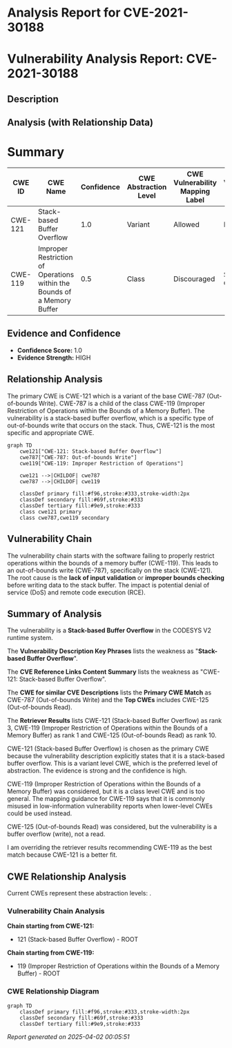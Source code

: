 # Analysis Report for CVE-2021-30188

# Vulnerability Analysis Report: CVE-2021-30188

## Description



## Analysis (with Relationship Data)

# Summary
| CWE ID | CWE Name | Confidence | CWE Abstraction Level | CWE Vulnerability Mapping Label | CWE-Vulnerability Mapping Notes |
|---|---|---|---|---|---|
| CWE-121 | Stack-based Buffer Overflow | 1.0 | Variant | Allowed | Primary CWE |
| CWE-119 | Improper Restriction of Operations within the Bounds of a Memory Buffer | 0.5 | Class | Discouraged | Secondary Candidate |

## Evidence and Confidence

*   **Confidence Score:** 1.0
*   **Evidence Strength:** HIGH

## Relationship Analysis
The primary CWE is CWE-121 which is a variant of the base CWE-787 (Out-of-bounds Write). CWE-787 is a child of the class CWE-119 (Improper Restriction of Operations within the Bounds of a Memory Buffer). The vulnerability is a stack-based buffer overflow, which is a specific type of out-of-bounds write that occurs on the stack. Thus, CWE-121 is the most specific and appropriate CWE.

```mermaid
graph TD
    cwe121["CWE-121: Stack-based Buffer Overflow"]
    cwe787["CWE-787: Out-of-bounds Write"]
    cwe119["CWE-119: Improper Restriction of Operations"]
    
    cwe121 -->|CHILDOF| cwe787
    cwe787 -->|CHILDOF| cwe119
    
    classDef primary fill:#f96,stroke:#333,stroke-width:2px
    classDef secondary fill:#69f,stroke:#333
    classDef tertiary fill:#9e9,stroke:#333
    class cwe121 primary
    class cwe787,cwe119 secondary
```

## Vulnerability Chain
The vulnerability chain starts with the software failing to properly restrict operations within the bounds of a memory buffer (CWE-119). This leads to an out-of-bounds write (CWE-787), specifically on the stack (CWE-121). The root cause is the **lack of input validation** or **improper bounds checking** before writing data to the stack buffer. The impact is potential denial of service (DoS) and remote code execution (RCE).

## Summary of Analysis
The vulnerability is a **Stack-based Buffer Overflow** in the CODESYS V2 runtime system.

The **Vulnerability Description Key Phrases** lists the weakness as "**Stack-based Buffer Overflow**".

The **CVE Reference Links Content Summary** lists the weakness as "CWE-121: Stack-based Buffer Overflow".

The **CWE for similar CVE Descriptions** lists the **Primary CWE Match** as CWE-787 (Out-of-bounds Write) and the **Top CWEs** includes CWE-125 (Out-of-bounds Read).

The **Retriever Results** lists CWE-121 (Stack-based Buffer Overflow) as rank 3, CWE-119 (Improper Restriction of Operations within the Bounds of a Memory Buffer) as rank 1 and CWE-125 (Out-of-bounds Read) as rank 10.

CWE-121 (Stack-based Buffer Overflow) is chosen as the primary CWE because the vulnerability description explicitly states that it is a stack-based buffer overflow. This is a variant level CWE, which is the preferred level of abstraction. The evidence is strong and the confidence is high.

CWE-119 (Improper Restriction of Operations within the Bounds of a Memory Buffer) was considered, but it is a class level CWE and is too general. The mapping guidance for CWE-119 says that it is commonly misused in low-information vulnerability reports when lower-level CWEs could be used instead.

CWE-125 (Out-of-bounds Read) was considered, but the vulnerability is a buffer overflow (write), not a read.

I am overriding the retriever results recommending CWE-119 as the best match because CWE-121 is a better fit.


## CWE Relationship Analysis

Current CWEs represent these abstraction levels: .


### Vulnerability Chain Analysis

**Chain starting from CWE-121:**
- 121 (Stack-based Buffer Overflow) - ROOT


**Chain starting from CWE-119:**
- 119 (Improper Restriction of Operations within the Bounds of a Memory Buffer) - ROOT



### CWE Relationship Diagram

```mermaid
graph TD
    classDef primary fill:#f96,stroke:#333,stroke-width:2px
    classDef secondary fill:#69f,stroke:#333
    classDef tertiary fill:#9e9,stroke:#333
```



*Report generated on 2025-04-02 00:05:51*
